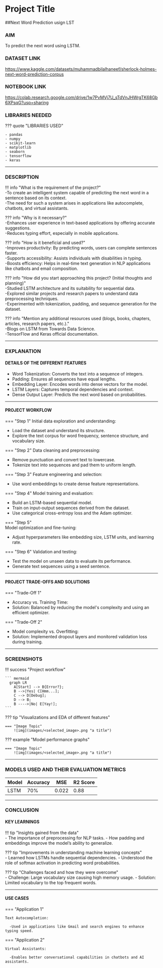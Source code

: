

# Project Title 
##Next Word Prediction usign LST

### AIM 
To predict the next word using LSTM.


### DATASET LINK 
https://www.kaggle.com/datasets/muhammadbilalhaneef/sherlock-holmes-next-word-prediction-corpus

### NOTEBOOK LINK 
https://colab.research.google.com/drive/1w7PvMVj7U_sTdVnJHWrgTK68Gb6XPsqG?usp=sharing


### LIBRARIES NEEDED
<!-- Mention it in bullet points either in numbering or simple dots -->
<!-- Mention all the libraries required for the project. You can add more or remove as necessary. -->

??? quote "LIBRARIES USED"

    - pandas
    - numpy
    - scikit-learn
    - matplotlib
    - seaborn
    - tensorflow
    - keras

--- 

### DESCRIPTION 


!!! info "What is the requirement of the project?"\
-To create an intelligent system capable of predicting the next word in a sentence based on its context.\
-The need for such a system arises in applications like autocomplete, chatbots, and virtual assistants.

??? info "Why is it necessary?"\
-Enhances user experience in text-based applications by offering accurate suggestions.\
-Reduces typing effort, especially in mobile applications.

??? info "How is it beneficial and used?"\
-Improves productivity: By predicting words, users can complete sentences faster.\
-Supports accessibility: Assists individuals with disabilities in typing.\
-Boosts efficiency: Helps in real-time text generation in NLP applications like chatbots and email composition.

??? info "How did you start approaching this project? (Initial thoughts and planning)"\
-Studied LSTM architecture and its suitability for sequential data.\
-Explored similar projects and research papers to understand data preprocessing techniques.\
-Experimented with tokenization, padding, and sequence generation for the dataset.

??? info "Mention any additional resources used (blogs, books, chapters, articles, research papers, etc.)."\
-Blogs on LSTM from Towards Data Science.\
-TensorFlow and Keras official documentation.


--- 

### EXPLANATION 

#### DETAILS OF THE DIFFERENT FEATURES 

- Word Tokenization: Converts the text into a sequence of integers.
- Padding: Ensures all sequences have equal lengths.
- Embedding Layer: Encodes words into dense vectors for the model.
- LSTM Layers: Captures temporal dependencies and context.
- Dense Output Layer: Predicts the next word based on probabilities.
--- 

#### PROJECT WORKFLOW 
=== "Step 1"
Initial data exploration and understanding:
- Load the dataset and understand its structure.
- Explore the text corpus for word frequency, sentence structure, and vocabulary size.

=== "Step 2"
Data cleaning and preprocessing:
- Remove punctuation and convert text to lowercase.
- Tokenize text into sequences and pad them to uniform length.

=== "Step 3"
Feature engineering and selection:
- Use word embeddings to create dense feature representations.

=== "Step 4"
Model training and evaluation:
- Build an LSTM-based sequential model.
- Train on input-output sequences derived from the dataset.
- Use categorical cross-entropy loss and the Adam optimizer.

=== "Step 5"\
Model optimization and fine-tuning:
- Adjust hyperparameters like embedding size, LSTM units, and learning rate.

=== "Step 6"
Validation and testing:
- Test the model on unseen data to evaluate its performance.
- Generate text sequences using a seed sentence.

--- 

#### PROJECT TRADE-OFFS AND SOLUTIONS 

=== "Trade-Off 1"
- Accuracy vs. Training Time:
- Solution: Balanced by reducing the model's complexity and using an efficient optimizer.

=== "Trade-Off 2"
- Model complexity vs. Overfitting:
- Solution: Implemented dropout layers and monitored validation loss during training.

--- 

### SCREENSHOTS 
<!-- Include screenshots, graphs, and visualizations to illustrate your findings and workflow. -->

!!! success "Project workflow"

    ``` mermaid
      graph LR
        A[Start] --> B{Error?};
        B -->|Yes| C[Hmm...];
        C --> D[Debug];
        D --> B;
        B ---->|No| E[Yay!];
    ```

??? tip "Visualizations and EDA of different features"

    === "Image Topic"
        ![img](images/<selected_image>.png "a title")

??? example "Model performance graphs"

    === "Image Topic"
        ![img](images/<selected_image>.png "a title")

--- 

### MODELS USED AND THEIR EVALUATION METRICS 
<!-- Summarize the models used and their evaluation metrics in a table. -->

|    Model   | Accuracy |  MSE  | R2 Score |
|------------|----------|-------|----------|
| LSTM       |    70%   | 0.022 |   0.88   |

--- 

### CONCLUSION 

#### KEY LEARNINGS 
<!-- Summarize what you learned from this project in terms of data, techniques, and skills. -->

!!! tip "Insights gained from the data"\
    - The importance of preprocessing for NLP tasks.
    - How padding and embeddings improve the model’s ability to generalize.

??? tip "Improvements in understanding machine learning concepts"\
    - Learned how LSTMs handle sequential dependencies.
    - Understood the role of softmax activation in predicting word probabilities.

??? tip "Challenges faced and how they were overcome"\
    - Challenge: Large vocabulary size causing high memory usage.
    - Solution: Limited vocabulary to the top frequent words.

--- 

#### USE CASES
<!-- Mention at least two real-world applications of this project. -->

=== "Application 1"

    Text Autocompletion:
    
      -Used in applications like Gmail and search engines to enhance typing speed.

=== "Application 2"

    Virtual Assistants:
    
      -Enables better conversational capabilities in chatbots and AI assistants.
